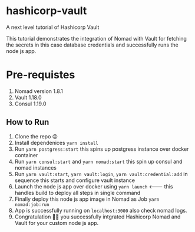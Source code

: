 # hashicorp-vault

A next level tutorial of Hashicorp Vault

This tutorial demonstrates the integration of Nomad with Vault for
fetching the secrets in this case database credentials and successfully
runs the node js app.

# Pre-requistes
1. Nomad version 1.8.1
2. Vault 1.18.0
3. Consul 1.19.0

## How to Run

1. Clone the repo 😉
2. Install dependenices `yarn install`
2. Run `yarn postgress:start` this spins up postgress instance over docker container
3. Run `yarn consul:start` and `yarn nomad:start` this spin up consul and nomad instances
4. Run `yarn vault:start`, `yarn vault:login`, `yarn vault:credential:add` in sequence this starts and configure vault instance
5. Launch the node js app over docker using `yarn launch` <--- this handles build to deploy all steps in single command
6. Finally deploy this node js app image in Nomad as Job `yarn nomad:job:run` 
7. App is successfully running on `localhost:3000` also check nomad logs. 
8. Congratulation 💫✨ you successfully intgrated Hashicorp Nomad and Vault for your custom node js app.
